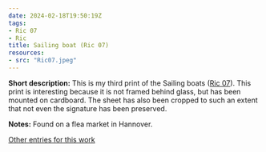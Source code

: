 ```yaml
---
date: 2024-02-18T19:50:19Z
tags:
- Ric 07
- Ric
title: Sailing boat (Ric 07)
resources:
- src: "Ric07.jpeg"
---
```


**Short description:** This is my third print of the Sailing boats ([Ric 07](/tags/ric-07)). This print is interesting because it is not framed behind glass, but has been mounted on cardboard. The sheet has also been cropped to such an extent that not even the signature has been preserved.

**Notes:** Found on a flea market in Hannover.

[Other entries for this work](/tags/ric-07)
